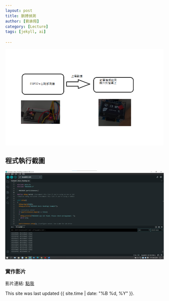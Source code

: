 ```yaml
---
layout: post
title: 脈搏偵測
author: [劉承翔]
category: [Lecture]
tags: [jekyll, ai]

---
```

![](https://github.com/sean207cc/MCU-course/blob/7f8bc164caa399aa5389614a2a9f8a4ba16458e1/images/Pulse_01.png?raw=true)
## 程式執行截圖
![](https://github.com/sean207cc/MCU-course/blob/fd8de459da456e68d11cd347dacd43ef653d5ca8/images/pulse.png?raw=true)


### 實作影片
影片連結:
[點我](https://youtube.com/shorts/aCTJDaVOH-c?feature=share)


This site was last updated {{ site.time | date: "%B %d, %Y" }}.
